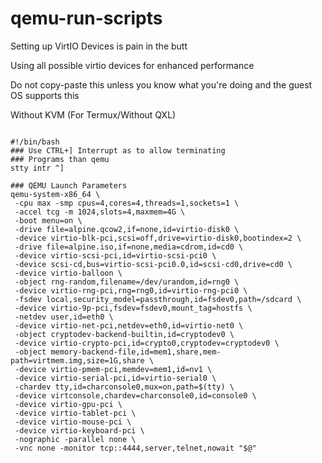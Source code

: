 # qemu-run-scripts
Setting up VirtIO Devices is pain in the butt

Using all possible virtio devices for enhanced performance

Do not copy-paste this unless you know what you're doing and the guest OS supports this

Without KVM (For Termux/Without QXL)
```

#!/bin/bash
### Use CTRL+] Interrupt as to allow terminating
### Programs than qemu
stty intr ^]

### QEMU Launch Parameters
qemu-system-x86_64 \
 -cpu max -smp cpus=4,cores=4,threads=1,sockets=1 \
 -accel tcg -m 1024,slots=4,maxmem=4G \
 -boot menu=on \
 -drive file=alpine.qcow2,if=none,id=virtio-disk0 \
 -device virtio-blk-pci,scsi=off,drive=virtio-disk0,bootindex=2 \
 -drive file=alpine.iso,if=none,media=cdrom,id=cd0 \
 -device virtio-scsi-pci,id=virtio-scsi-pci0 \
 -device scsi-cd,bus=virtio-scsi-pci0.0,id=scsi-cd0,drive=cd0 \
 -device virtio-balloon \
 -object rng-random,filename=/dev/urandom,id=rng0 \
 -device virtio-rng-pci,rng=rng0,id=virtio-rng-pci0 \
 -fsdev local,security_model=passthrough,id=fsdev0,path=/sdcard \
 -device virtio-9p-pci,fsdev=fsdev0,mount_tag=hostfs \
 -netdev user,id=eth0 \
 -device virtio-net-pci,netdev=eth0,id=virtio-net0 \
 -object cryptodev-backend-builtin,id=cryptodev0 \
 -device virtio-crypto-pci,id=crypto0,cryptodev=cryptodev0 \
 -object memory-backend-file,id=mem1,share,mem-path=virtmem.img,size=1G,share \
 -device virtio-pmem-pci,memdev=mem1,id=nv1 \
 -device virtio-serial-pci,id=virtio-serial0 \
 -chardev tty,id=charconsole0,mux=on,path=$(tty) \
 -device virtconsole,chardev=charconsole0,id=console0 \
 -device virtio-gpu-pci \
 -device virtio-tablet-pci \
 -device virtio-mouse-pci \
 -device virtio-keyboard-pci \
 -nographic -parallel none \
 -vnc none -monitor tcp::4444,server,telnet,nowait "$@"
```
